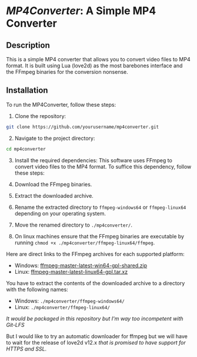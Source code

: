 # ***MP4Converter***: A Simple MP4 Converter

## Description
This is a simple MP4 converter that allows you to convert video files to MP4 format.
It is built using Lua (love2d) as the most barebones interface and the FFmpeg binaries for the conversion nonsense.

## Installation
To run the MP4Converter, follow these steps:

1. Clone the repository:
```bash
git clone https://github.com/yourusername/mp4converter.git
```

2. Navigate to the project directory:
```bash
cd mp4converter
```

3. Install the required dependencies:
This software uses FFmpeg to convert video files to the MP4 format.
To suffice this dependency, follow these steps:

1. Download the FFmpeg binaries.
2. Extract the downloaded archive.
3. Rename the extracted directory to `ffmpeg-windows64` or `ffmpeg-linux64` depending on your operating system.
4. Move the renamed directory to `./mp4converter/`.
5. On linux machines ensure that the FFmpeg binaries are executable by running `chmod +x ./mp4converter/ffmpeg-linux64/ffmpeg`.

Here are direct links to the FFmpeg archives for each supported platform:
- Windows: [ffmpeg-master-latest-win64-gpl-shared.zip](https://github.com/BtbN/FFmpeg-Builds/releases/download/latest/ffmpeg-master-latest-win64-gpl-shared.zip)
- Linux: [ffmpeg-master-latest-linux64-gpl.tar.xz](https://github.com/BtbN/FFmpeg-Builds/releases/download/latest/ffmpeg-master-latest-linux64-gpl.tar.xz)

You have to extract the contents of the downloaded archive to a directory with the following names:
- Windows: `./mp4converter/ffmpeg-windows64/`
- Linux: `./mp4converter/ffmpeg-linux64/`

*It would be packaged in this repository but I'm way too incompetent with Git-LFS*

But I would like to try an automatic downloader for ffmpeg but we will have to wait
for the release of love2d v12.x *that is promised to have support for HTTPS and SSL*.
